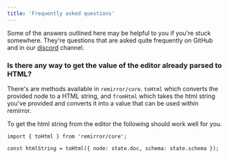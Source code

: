 ```yaml
---
title: 'Frequently asked questions'
---
```


Some of the answers outlined here may be helpful to you if you're stuck somewhere. They're questions
that are asked quite frequently on GitHub and in our [discord](https://remirror.io/chat) channel.

### Is there any way to get the value of the editor already parsed to HTML?

There's are methods available in `remirror/core`. `toHtml` which converts the provided node to a
HTML string, and `fromHtml` which takes the html string you've provided and converts it into a value
that can be used within remirror.

To get the html string from the editor the following should work well for you.

```tsx
import { toHtml } from 'remirror/core';

const htmlString = toHtml({ node: state.doc, schema: state.schema });
```
